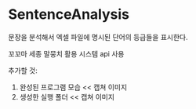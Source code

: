 # SentenceAnalysis

문장을 분석해서 엑셀 파일에 명시된 단어의 등급들을 표시한다.  

꼬꼬마 세종 말뭉치 활용 시스템 api 사용  

추가할 것:  

1. 완성된 프로그램 모습 << 캡쳐 이미지
2. 생성한 실행 폴더 << 캡쳐 이미지
